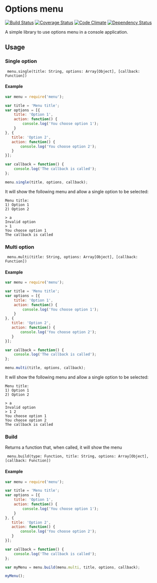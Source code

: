 # Options menu

[![Build Status](https://travis-ci.org/gnavalesi/options-menu.svg?branch=master)](https://travis-ci.org/gnavalesi/options-menu) [![Coverage Status](https://coveralls.io/repos/github/gnavalesi/options-menu/badge.svg?branch=master)](https://coveralls.io/github/gnavalesi/options-menu?branch=master) [![Code Climate](https://codeclimate.com/github/gnavalesi/options-menu/badges/gpa.svg)](https://codeclimate.com/github/gnavalesi/options-menu) [![Dependency Status](https://www.versioneye.com/user/projects/578a5db3c3d40f003caa3422/badge.svg?style=flat-square)](https://www.versioneye.com/user/projects/578a5db3c3d40f003caa3422)

A simple library to use options menu in a console application.


## Usage

### Single option

``` menu.single(title: String, options: Array[Object], [callback: Function])```

#### Example

```js
var menu = require('menu');

var title = 'Menu title';
var options = [{
    title: 'Option 1',
    action: function() {
        console.log('You choose option 1');
    }
}, {
   title: 'Option 2',
   action: function() {
       console.log('You choose option 2');
   }
}];

var callback = function() {
    console.log('The callback is called');
};

menu.single(title, options, callback);
```

It will show the following menu and allow a single option to be selected:

```
Menu title:
1) Option 1
2) Option 2

> a
Invalid option
> 1
You choose option 1
The callback is called
```

### Multi option

``` menu.multi(title: String, options: Array[Object], [callback: Function])```

#### Example

```js
var menu = require('menu');

var title = 'Menu title';
var options = [{
    title: 'Option 1',
    action: function() {
        console.log('You choose option 1');
    }
}, {
   title: 'Option 2',
   action: function() {
       console.log('You choose option 2');
   }
}];

var callback = function() {
    console.log('The callback is called');
};

menu.multi(title, options, callback);
```

It will show the following menu and allow a single option to be selected:

```
Menu title:
1) Option 1
2) Option 2

> a
Invalid option
> 1 2
You choose option 1
You choose option 2
The callback is called
```

### Build

Returns a function that, when called, it will show the menu

``` menu.build(type: Function, title: String, options: Array[Object], [callback: Function])```

#### Example

```js
var menu = require('menu');

var title = 'Menu title';
var options = [{
    title: 'Option 1',
    action: function() {
        console.log('You choose option 1');
    }
}, {
   title: 'Option 2',
   action: function() {
       console.log('You choose option 2');
   }
}];

var callback = function() {
    console.log('The callback is called');
};

var myMenu = menu.build(menu.multi, title, options, callback);

myMenu();
```